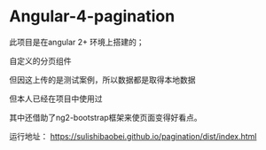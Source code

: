 # Angular-4-pagination

此项目是在angular 2+ 环境上搭建的；

自定义的分页组件

但因这上传的是测试案例，所以数据都是取得本地数据

但本人已经在项目中使用过

其中还借助了ng2-bootstrap框架来使页面变得好看点。

运行地址：
https://sulishibaobei.github.io/pagination/dist/index.html

